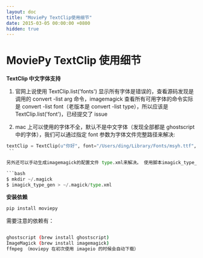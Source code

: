 ```yaml
---
layout: doc
title: "MoviePy TextClip使用细节"
date: 2015-03-05 00:00:00 +0800
hidden: true
---
```


# MoviePy TextClip 使用细节

**TextClip 中文字体支持**

1.  官网上说使用 TextClip.list('fonts') 显示所有字体是错误的，查看源码发现是调用的 convert -list arg 命令，imagemagick 查看所有可用字体的命令实际是 convert -list font（老版本是 convert -list type），所以应该是 TextClip.list('font')，已经提交了 issue

2.  mac 上可以使用的字体不全，默认不是中文字体（发现全部都是 ghostscript 中的字体），我们可以通过指定 font 参数为字体文件完整路径来解决:

````python
textClip = TextClip(u"你好", font="/Users/ding/Library/Fonts/msyh.ttf", fontsize=23, color='#ffffff', size=[640, 1136])
 ``

另外还可以手动生成imagemagick的配置文件 type.xml来解决。 使用脚本imagick_type_gen生成type.xml，然后保存到 `~/.magick/type.xml`

```bash
$ mkdir ~/.magick
$ imagick_type_gen > ~/.magick/type.xml
````

**安装依赖**

```bash
pip install moviepy
```

需要注意的依赖有：

```bash

ghostscript (brew install ghostscript)
ImageMagick (brew install imagemagick)
ffmpeg （moviepy 在初次使用 imageio 的时候会自动下载）

```
